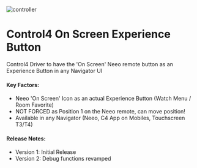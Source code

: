 
![controller](https://user-images.githubusercontent.com/69341431/158500341-b5256afe-1403-49d1-841b-07a3017ad478.png)

# Control4 On Screen Experience Button

Control4 Driver to have the 'On Screen' Neeo remote button as an Experience Button in any Navigator UI

#### Key Factors:

- Neeo 'On Screen' Icon as an actual Experience Button (Watch Menu / Room Favorite)
- NOT FORCED as Position 1 on the Neeo remote, can move position!
- Available in any Navigator (Neeo, C4 App on Mobiles, Touchscreen T3/T4)

#### Release Notes:

- Version 1: Initial Release
- Version 2: Debug functions revamped
